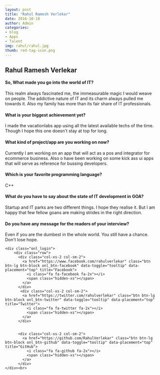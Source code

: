 ```yaml
---
layout: post
title: "Rahul Ramesh Verlekar"
date: 2016-10-18
author: Admin
categories:
- blog
- Apps
- Talent
img: rahul/rahul.jpg
thumb: red-tag-icon.png
---
```


Rahul Ramesh Verlekar
---------



<div class="bs-callout-left bs-callout-success-left">
  <h4>So, What made you go into the world of IT?</h4>
This realm always fascinated me, the immeasurable magic I would weave on people. The addictive nature of IT and its charm always pulled me towards it. Also my family has more than its fair share of IT professionals.

</div>

<div class="bs-callout-right bs-callout-success-right">
  <h4>What is your biggest achievement yet?</h4>
I made the vacationlabs app using all the latest available techs of the time. Though I hope this one doesn't stay at top for long.

</div>


<div class="bs-callout-left bs-callout-success-left">
  <h4>What kind of project/app are you working on now?</h4>
Currently I am working on an app that will act as a pos and integrator for ecommerce business. Also o have been working on some kick ass ui apps that will serve as reference for bussing developers.

</div>


<div class="bs-callout-right bs-callout-success-right">
  <h4>Which is your favorite programming language?</h4>
C++

</div>

<div class="bs-callout-left bs-callout-success-left">
  <h4>What do you have to say about the state of IT development in GOA?</h4>
Startup and IT parks are two different things. I hope they realise it. But I am happy that few fellow goans are making strides in the right direction. 


</div>


<div class="bs-callout-right bs-callout-success-right">
  <h4>Do you have any message for the readers of your interview?</h4>
Even if you are the dumbest in the whole world. You still have a chance. Don't lose hope.

</div>


<div class="container">
    

    <div class="onl_login">
    	<div class="row">
          <div class="col-xs-2 col-sm-2">
            <a href="https://www.facebook.com/rahulverlekar" class="btn btn-lg btn-block onl_btn-facebook" data-toggle="tooltip" data-placement="top" title="Facebook">
              <i class="fa fa-facebook fa-2x"></i>
              <span class="hidden-xs"></span>
            </a>
          </div>
           <div class="col-xs-2 col-sm-2">
            <a href="https://twitter.com/rahulverlekar" class="btn btn-lg btn-block onl_btn-twitter" data-toggle="tooltip" data-placement="top" title="Twitter">
              <i class="fa fa-twitter fa-2x"></i>
              <span class="hidden-xs"></span>
            </a>
          </div>  


          <div class="col-xs-2 col-sm-2">
            <a href="https://github.com/RahulVerlekar" class="btn btn-lg btn-block onl_btn-github" data-toggle="tooltip" data-placement="top" title="GitHub">
              <i class="fa fa-github fa-2x"></i>
              <span class="hidden-xs"></span>
            </a>
          </div>
    </div><br>
  </div>






